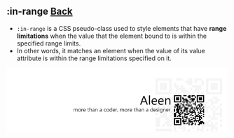 ## :in-range [**Back**](./../pseudoClass.md)

- `:in-range` is a CSS pseudo-class used to style elements that have **range limitations** when the value that the element bound to is within the specified range limits.
- In other words, it matches an element when the value of its value attribute is within the range limitations specified on it.

<a href="http://aleen42.github.io/" target="_blank" ><img src="./../../../pic/tail.gif"></a>